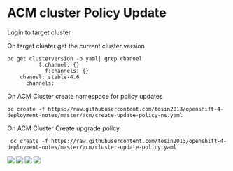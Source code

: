 # ACM cluster Policy Update

Login to target cluster 


On target cluster get the current cluster version
```
oc get clusterversion -o yaml| grep channel
          f:channel: {}
            f:channels: {}
    channel: stable-4.6
      channels:
```

On ACM Cluster create namespace for policy updates
```
oc create -f https://raw.githubusercontent.com/tosin2013/openshift-4-deployment-notes/master/acm/create-update-policy-ns.yaml
```

On ACM Cluster Create upgrade policy
```
 oc create -f https://raw.githubusercontent.com/tosin2013/openshift-4-deployment-notes/master/acm/cluster-update-policy.yaml
```

![](https://i.imgur.com/6Bhft4p.png)
![](https://i.imgur.com/vkOk7jQ.png)
![](https://i.imgur.com/GybGQp2.png)
![](https://i.imgur.com/EppTwsB.png)
